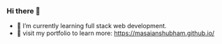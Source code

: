 ### Hi there 👋
- 🌱 I’m currently learning full stack web development.
- 💬 visit my portfolio to learn more: https://masaianshubham.github.io/

<!--
**masaianshubham/masaianshubham** is a ✨ _special_ ✨ repository because its `README.md` (this file) appears on your GitHub profile.

Here are some ideas to get you started:

- 🔭 I’m currently working on ...
- 🌱 I’m currently learning ...
- 👯 I’m looking to collaborate on ...
- 🤔 I’m looking for help with ...
- 💬 Ask me about ...
- 📫 How to reach me: ...
- 😄 Pronouns: ...
- ⚡ Fun fact: ...
-->
